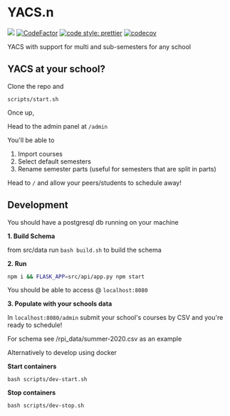 # YACS.n

![](https://github.com/YACS-RCOS/yacs.n/workflows/CI/badge.svg)
[![CodeFactor](https://www.codefactor.io/repository/github/yacs-rcos/yacs.n/badge)](https://www.codefactor.io/repository/github/yacs-rcos/yacs.n)
[![code style: prettier](https://img.shields.io/badge/code_style-prettier-ff69b4.svg?style=flat-square)](https://github.com/prettier/prettier)
[![codecov](https://codecov.io/gh/YACS-RCOS/yacs.n/branch/master/graph/badge.svg)](https://codecov.io/gh/YACS-RCOS/yacs.n)

YACS with support for multi and sub-semesters for any school

## YACS at your school?

Clone the repo and

`scripts/start.sh`

Once up,

Head to the admin panel at `/admin`

You'll be able to

1. Import courses
2. Select default semesters
3. Rename semester parts (useful for semesters that are split in parts)

Head to `/` and allow your peers/students to schedule away!

## Development

You should have a postgresql db running on your machine

**1. Build Schema**

from src/data
run `bash build.sh` to build the schema

**2. Run**

```bash
npm i && FLASK_APP=src/api/app.py npm start
```

You should be able to access @ `localhost:8080`

**3. Populate with your schools data**

In `localhost:8080/admin` submit your school's courses by CSV and you're ready to schedule!

For schema see /rpi_data/summer-2020.csv as an example

Alternatively to develop using docker

**Start containers**

`bash scripts/dev-start.sh`

**Stop containers**

`bash scripts/dev-stop.sh`
